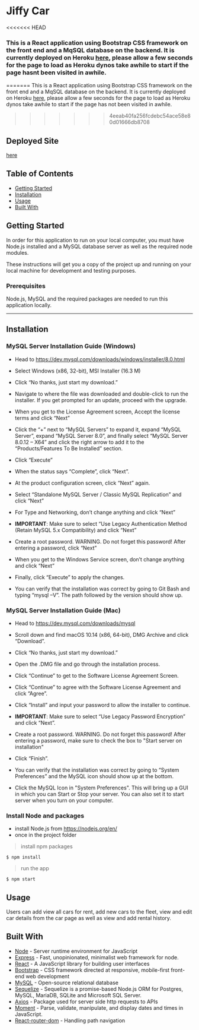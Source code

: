 # Jiffy Car

<<<<<<< HEAD
### This is a React application using Bootstrap CSS framework on the front end and a MqSQL database on the backend. It is currently deployed on Heroku [here](https://jiffycar.herokuapp.com/), please allow a few seconds for the page to load as Heroku dynos take awhile to start if the page hasnt been visited in awhile.
=======
This is a React application using Bootstrap CSS framework on the front end and a MqSQL database on the backend. It is currently deployed on Heroku [here](https://jiffycar.herokuapp.com/), please allow a few seconds for the page to load as Heroku dynos take awhile to start if the page has not been visited in awhile.
>>>>>>> 4eeab40fa256fcdebc54ace58e80d01666db8708

## Deployed Site

[here](https://jiffycar.herokuapp.com/)

## Table of Contents

- [Getting Started](#getting-started)
- [Installation](#installation)
- [Usage](#usage)
- [Built With](#built-with)

## Getting Started

In order for this application to run on your local computer, you must have Node.js installed and a MySQL database server as well as the required node modules.

These instructions will get you a copy of the project up and running on your local machine for development and testing purposes.

### Prerequisites

Node.js, MySQL and the required packages are needed to run this application locally.

---

## Installation

### MySQL Server Installation Guide (Windows)

- Head to <https://dev.mysql.com/downloads/windows/installer/8.0.html>

- Select Windows (x86, 32-bit), MSI Installer (16.3 M)

- Click “No thanks, just start my download.”

- Navigate to where the file was downloaded and double-click to run the installer. If you get prompted for an update, proceed with the upgrade.

- When you get to the License Agreement screen, Accept the license terms and click “Next”

- Click the “+” next to “MySQL Servers” to expand it, expand “MySQL Server”, expand “MySQL Server 8.0”, and finally select “MySQL Server 8.0.12 – X64” and click the right arrow to add it to the “Products/Features To Be Installed” section.

- Click “Execute”

- When the status says “Complete”, click “Next”.

- At the product configuration screen, click “Next” again.

- Select “Standalone MySQL Server / Classic MySQL Replication” and click “Next”

- For Type and Networking, don’t change anything and click “Next”

- **IMPORTANT**: Make sure to select “Use Legacy Authentication Method (Retain MySQL 5.x Compatibility) and click “Next”

- Create a root password. WARNING. Do not forget this password! After entering a password, click “Next”

- When you get to the Windows Service screen, don’t change anything and click “Next”

- Finally, click “Execute” to apply the changes.

- You can verify that the installation was correct by going to Git Bash and typing “mysql –V”. The path followed by the version should show up.

### MySQL Server Installation Guide (Mac)

- Head to <https://dev.mysql.com/downloads/mysql>

- Scroll down and find macOS 10.14 (x86, 64-bit), DMG Archive and click “Download”.

- Click “No thanks, just start my download.”

- Open the .DMG file and go through the installation process.

- Click “Continue” to get to the Software License Agreement Screen.

- Click “Continue” to agree with the Software License Agreement and click “Agree”.

- Click “Install” and input your password to allow the installer to continue.

- **IMPORTANT**: Make sure to select “Use Legacy Password Encryption” and click “Next”.

- Create a root password. WARNING. Do not forget this password! After entering a password, make sure to check the box to "Start server on installation"

- Click “Finish”.

- You can verify that the installation was correct by going to “System Preferences” and the MySQL icon should show up at the bottom.

- Click the MySQL Icon in "System Preferences". This will bring up a GUI in which you can Start or Stop your server. You can also set it to start server when you turn on your computer.

### Install Node and packages

- install Node.js from <https://nodejs.org/en/>
- once in the project folder

> install npm packages

```shell
$ npm install
```

> run the app

```shell
$ npm start
```

## Usage

Users can add view all cars for rent, add new cars to the fleet, view and edit car details from the car page as well as view and add rental history.

## Built With

- [Node](https://nodejs.org/en/) - Server runtime environment for JavaScript
- [Express](https://www.npmjs.com/package/express) - Fast, unopinionated, minimalist web framework for node.
- [React](https://reactjs.org/) - A JavaScript library for building user interfaces
- [Bootstrap](https://getbootstrap.com/) - CSS framework directed at responsive, mobile-first front-end web development
- [MySQL](https://www.mysql.com/products/community/) - Open-source relational database
- [Sequelize](https://www.npmjs.com/package/sequelize) - Sequelize is a promise-based Node.js ORM for Postgres, MySQL, MariaDB, SQLite and Microsoft SQL Server.
- [Axios](https://www.npmjs.com/package/axios) - Package used for server side http requests to APIs
- [Moment](https://momentjs.com/) - Parse, validate, manipulate, and display dates and times in JavaScript.
- [React-router-dom](https://www.npmjs.com/package/react-router-dom) - Handling path navigation
